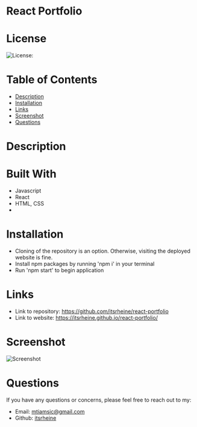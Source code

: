 # React Portfolio

# License
  
![License: ](https://img.shields.io/badge/javascript-100-0298c3.svg)

# Table of Contents

- [Description](#description)
- [Installation](#installation)
- [Links](#links)
- [Screenshot](#screenshot)
- [Questions](#questions)

# Description


# Built With
- Javascript
- React
- HTML, CSS
- 

# Installation
- Cloning of the repository is an option. Otherwise, visiting the deployed website is fine.
- Install npm packages by running 'npm i' in your terminal
- Run 'npm start' to begin application

# Links
- Link to repository: https://github.com/itsrheine/react-portfolio
- Link to website: https://itsrheine.github.io/react-portfolio/

# Screenshot
![Screenshot]()


# Questions
If you have any questions or concerns, please feel free to reach out to my:
- Email: [mtiamsic@gmail.com](mtiamsic@gmail.com)
- Github: [itsrheine](https://github.com/itsrheine)
